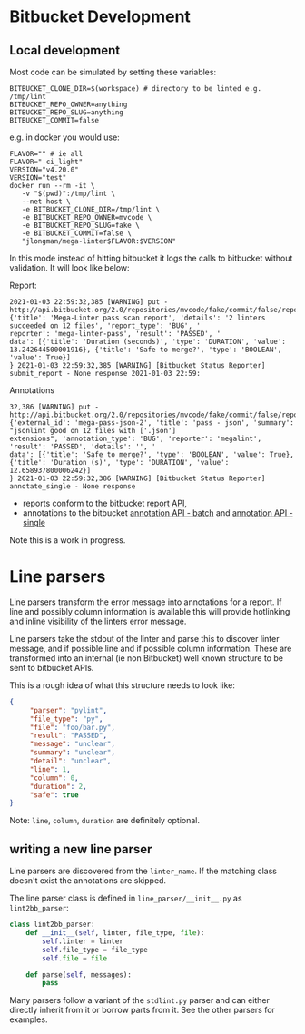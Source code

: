 # Bitbucket Development

## Local development

Most code can be simulated by setting these variables:
```shell
BITBUCKET_CLONE_DIR=$(workspace) # directory to be linted e.g. /tmp/lint
BITBUCKET_REPO_OWNER=anything
BITBUCKET_REPO_SLUG=anything
BITBUCKET_COMMIT=false
```

e.g. in docker you would use:
```shell
FLAVOR="" # ie all
FLAVOR="-ci_light"
VERSION="v4.20.0"
VERSION="test"
docker run --rm -it \
   -v "$(pwd)":/tmp/lint \
   --net host \
   -e BITBUCKET_CLONE_DIR=/tmp/lint \
   -e BITBUCKET_REPO_OWNER=mvcode \
   -e BITBUCKET_REPO_SLUG=fake \
   -e BITBUCKET_COMMIT=false \
   "jlongman/mega-linter$FLAVOR:$VERSION"
```

In this mode instead of hitting bitbucket it logs the calls to bitbucket without validation.  It will look like below:

Report:
```
2021-01-03 22:59:32,385 [WARNING] put - http://api.bitbucket.org/2.0/repositories/mvcode/fake/commit/false/reports/pass
{'title': 'Mega-Linter pass scan report', 'details': '2 linters succeeded on 12 files', 'report_type': 'BUG', '
reporter': 'mega-linter-pass', 'result': 'PASSED', '
data': [{'title': 'Duration (seconds)', 'type': 'DURATION', 'value': 13.242644500001916}, {'title': 'Safe to merge?', 'type': 'BOOLEAN', 'value': True}]
} 2021-01-03 22:59:32,385 [WARNING] [Bitbucket Status Reporter] submit_report - None response 2021-01-03 22:59:
```
Annotations
```
32,386 [WARNING] put - http://api.bitbucket.org/2.0/repositories/mvcode/fake/commit/false/reports/pass/annotations/2
{'external_id': 'mega-pass-json-2', 'title': 'pass - json', 'summary': "jsonlint good on 12 files with ['.json']
extensions", 'annotation_type': 'BUG', 'reporter': 'megalint', 'result': 'PASSED', 'details': '', '
data': [{'title': 'Safe to merge?', 'type': 'BOOLEAN', 'value': True}, {'title': 'Duration (s)', 'type': 'DURATION', 'value': 12.658937800006242}]
} 2021-01-03 22:59:32,386 [WARNING] [Bitbucket Status Reporter] annotate_single - None response
```

- reports conform to the bitbucket [report API](https://developer.atlassian.com/bitbucket/api/2/reference/resource/repositories/%7Bworkspace%7D/%7Brepo_slug%7D/commit/%7Bcommit%7D/reports/%7BreportId%7D), 
- annotations to the bitbucket [annotation API - batch](https://developer.atlassian.com/bitbucket/api/2/reference/resource/repositories/%7Bworkspace%7D/%7Brepo_slug%7D/commit/%7Bcommit%7D/reports/%7BreportId%7D/annotations) and [annotation API - single](https://developer.atlassian.com/bitbucket/api/2/reference/resource/repositories/%7Bworkspace%7D/%7Brepo_slug%7D/commit/%7Bcommit%7D/reports/%7BreportId%7D/annotations/%7BannotationId%7D)

Note this is a work in progress.

# Line parsers

Line parsers transform the error message into annotations for a report.  If line and possibly column information is available this will provide hotlinking and inline visibility of the linters error message.

Line parsers take the stdout of the linter and parse this to discover linter message, and if possible line and if possible column information.  These are transformed into an internal (ie non Bitbucket) well known structure to be sent to bitbucket APIs.

This is a rough idea of what this structure needs to look like:
```json
{
     "parser": "pylint",
     "file_type": "py",
     "file": "foo/bar.py",
     "result": "PASSED",
     "message": "unclear",
     "summary": "unclear",
     "detail": "unclear",
     "line": 1,
     "column": 0,
     "duration": 2,
     "safe": true
}
```

Note: `line`, `column`, `duration` are definitely optional. 

## writing a new line parser

Line parsers are discovered from the `linter_name`.  If the matching class doesn't exist the annotations are skipped.

The line parser class is defined in `line_parser/__init__.py` as `lint2bb_parser`:
```python
class lint2bb_parser:
    def __init__(self, linter, file_type, file):
        self.linter = linter
        self.file_type = file_type
        self.file = file

    def parse(self, messages):
        pass
```

Many parsers follow a variant of the `stdlint.py` parser and can either directly inherit from it or borrow parts from it.  See the other parsers for examples.
